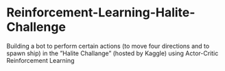 # Reinforcement-Learning-Halite-Challenge
Building a bot to perform certain actions (to move four directions and to spawn ship) in the ”Halite Challange” (hosted by Kaggle) using Actor-Critic Reinforcement Learning

